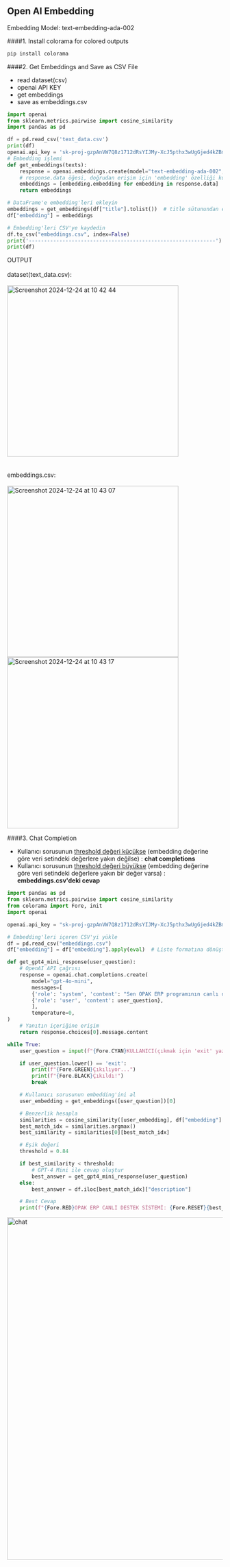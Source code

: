 ## Open AI Embedding
Embedding Model: text-embedding-ada-002

####1. Install colorama for colored outputs
```python
pip install colorama
```

####2. Get Embeddings and Save as CSV File
- read dataset(csv)
- openai API KEY
- get embeddings
- save as embeddings.csv

```python
import openai
from sklearn.metrics.pairwise import cosine_similarity
import pandas as pd

df = pd.read_csv('text_data.csv')
print(df)
openai.api_key = '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'
# Embedding işlemi
def get_embeddings(texts):
    response = openai.embeddings.create(model="text-embedding-ada-002", input=texts)
    # response.data öğesi, doğrudan erişim için 'embedding' özelliği kullanılır.
    embeddings = [embedding.embedding for embedding in response.data]
    return embeddings

# DataFrame'e embedding'leri ekleyin
embeddings = get_embeddings(df["title"].tolist())  # title sütunundan embeddings alınıyor
df["embedding"] = embeddings

# Embedding'leri CSV'ye kaydedin
df.to_csv("embeddings.csv", index=False)
print('-------------------------------------------------------------')
print(df)
```
OUTPUT<br><br>
dataset(text_data.csv):<br><br>
<img width="400" alt="Screenshot 2024-12-24 at 10 42 44" src="https://github.com/user-attachments/assets/27fbac75-b840-4ee6-a522-87e8d30cbdb6" /><br><br><br>
embeddings.csv:<br><br>
<img width="400" alt="Screenshot 2024-12-24 at 10 43 07" src="https://github.com/user-attachments/assets/f801f8b3-94ea-4820-b749-4ec1402b1bde" /><br>
<img width="400" alt="Screenshot 2024-12-24 at 10 43 17" src="https://github.com/user-attachments/assets/fb5c92dc-5f13-459c-9c37-4495750f8186" />

####3. Chat Completion
* Kullanıcı sorusunun <ins>threshold değeri küçükse</ins> (embedding değerine göre veri setindeki değerlere yakın değilse) : <b>chat completions</b>
* Kullanıcı sorusunun <ins>threshold değeri büyükse</ins> (embedding değerine göre veri setindeki değerlere yakın bir değer varsa) : <b>embeddings.csv'deki cevap</b>
```python
import pandas as pd
from sklearn.metrics.pairwise import cosine_similarity
from colorama import Fore, init
import openai

openai.api_key = "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"

# Embedding'leri içeren CSV'yi yükle
df = pd.read_csv("embeddings.csv")
df["embedding"] = df["embedding"].apply(eval)  # Liste formatına dönüştür.

def get_gpt4_mini_response(user_question):
    # OpenAI API çağrısı
    response = openai.chat.completions.create(
        model="gpt-4o-mini",
        messages=[
        {'role': 'system', 'content': "Sen OPAK ERP programının canlı destek asistanısın. Fakat ERP programlarıyla ilgili teknik bir bilgi sorulursa 'Sorunuzu anlayamadım..Yardımcı olabileceğim farklı bir konu varsa lütfen yazmaktan çekinmeyin.' cevabını vereceksin."},
        {'role': 'user', 'content': user_question},
        ],
        temperature=0,
)
    # Yanıtın içeriğine erişim
    return response.choices[0].message.content

while True:
    user_question = input(f"{Fore.CYAN}KULLANICI(çıkmak için 'exit' yazın): ")

    if user_question.lower() == 'exit':
        print(f"{Fore.GREEN}Çıkılıyor...")
        print(f"{Fore.BLACK}Çıkıldı!")
        break

    # Kullanıcı sorusunun embedding'ini al
    user_embedding = get_embeddings([user_question])[0]

    # Benzerlik hesapla
    similarities = cosine_similarity([user_embedding], df["embedding"].tolist())
    best_match_idx = similarities.argmax()
    best_similarity = similarities[0][best_match_idx]

    # Eşik değeri
    threshold = 0.84

    if best_similarity < threshold:
        # GPT-4 Mini ile cevap oluştur
        best_answer = get_gpt4_mini_response(user_question)
    else:
        best_answer = df.iloc[best_match_idx]["description"]

    # Best Cevap
    print(f"{Fore.RED}OPAK ERP CANLI DESTEK SİSTEMİ: {Fore.RESET}{best_answer}")
```
<img width="800" alt="chat" src="https://github.com/user-attachments/assets/e5d880b7-c98b-4d34-9d42-61e7fa2337ad" />
